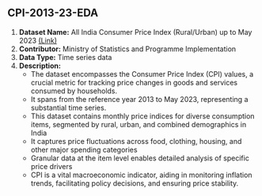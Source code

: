 ## CPI-2013-23-EDA

1. **Dataset Name:** All India Consumer Price Index (Rural/Urban) up to May 2023 [(Link)](https://data.gov.in/resource/all-india-consumer-price-index-ruralurban-upto-may-2023)
2. **Contributor:** Ministry of Statistics and Programme Implementation
3. **Data Type:** Time series data
4. **Description:**
    * The dataset encompasses the Consumer Price Index (CPI) values, a crucial
    metric for tracking price changes in goods and services consumed by
    households.
    * It spans from the reference year 2013 to May 2023, representing a
    substantial time series.
    * This dataset contains monthly price indices for diverse consumption items,
    segmented by rural, urban, and combined demographics in India
    * It captures price fluctuations across food, clothing, housing, and other major
    spending categories
    * Granular data at the item level enables detailed analysis of specific price drivers
    * CPI is a vital macroeconomic indicator, aiding in monitoring inflation trends,
    facilitating policy decisions, and ensuring price stability.

